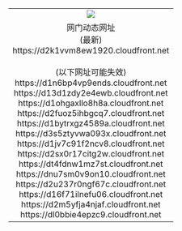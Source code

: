 ﻿<table>
  <tr></tr>
  <tr><td colspan=2 align=center><img src="https://d2k1vvm8ew1920.cloudfront.net/Up/oGate.jpg" /></td></tr>
  <tr><td colspan=2 align=center>网门动态网址<br/>(最新)
<br>https://d2k1vvm8ew1920.cloudfront.net
<br/><br/>(以下网址可能失效)
<br>https://d1n6bp4vp9ends.cloudfront.net
<br>https://d13d1zdy2e4ewb.cloudfront.net
<br>https://d1ohgaxllo8h8a.cloudfront.net
<br>https://d2fuoz5ihbgcq7.cloudfront.net
<br>https://d1bytrxgz4589a.cloudfront.net
<br>https://d3s5ztyvwa093x.cloudfront.net
<br>https://d1jv7c91f2ncv8.cloudfront.net
<br>https://d2sx0r17citg2w.cloudfront.net
<br>https://dt4fdnw1mz7st.cloudfront.net
<br>https://dnu7sm0v9on10.cloudfront.net
<br>https://d2u237r0ngf67c.cloudfront.net
<br>https://d16f71ilnefu06.cloudfront.net
<br>https://d2m5yfja4njaf.cloudfront.net
<br>https://dl0bbie4epzc9.cloudfront.net
    </td>
  </tr>
</table>
